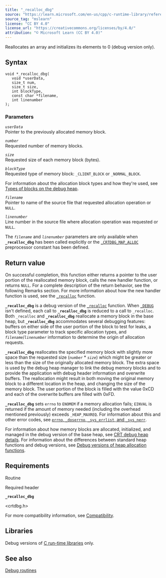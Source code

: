 ```yaml
---
title: "_recalloc_dbg"
source: "https://learn.microsoft.com/en-us/cpp/c-runtime-library/reference/recalloc-dbg?view=msvc-170"
source_tag: "mslearn"
license: "CC BY 4.0"
license_url: "https://creativecommons.org/licenses/by/4.0/"
attribution: "© Microsoft Learn (CC BY 4.0)"
---
```

Reallocates an array and initializes its elements to 0 (debug version only).

## Syntax

```
void *_recalloc_dbg(
   void *userData,
   size_t num,
   size_t size,
   int blockType,
   const char *filename,
   int linenumber
);
```

### Parameters

_`userData`_  
Pointer to the previously allocated memory block.

_`number`_  
Requested number of memory blocks.

_`size`_  
Requested size of each memory block (bytes).

_`blockType`_  
Requested type of memory block: `_CLIENT_BLOCK` or `_NORMAL_BLOCK`.

For information about the allocation block types and how they're used, see [Types of blocks on the debug heap](https://learn.microsoft.com/en-us/cpp/c-runtime-library/crt-debug-heap-details?view=msvc-170#types-of-blocks-on-the-debug-heap).

_`filename`_  
Pointer to name of the source file that requested allocation operation or `NULL`.

_`linenumber`_  
Line number in the source file where allocation operation was requested or `NULL`.

The _`filename`_ and _`linenumber`_ parameters are only available when **`_recalloc_dbg`** has been called explicitly or the [`_CRTDBG_MAP_ALLOC`](https://learn.microsoft.com/en-us/cpp/c-runtime-library/crtdbg-map-alloc?view=msvc-170) preprocessor constant has been defined.

## Return value

On successful completion, this function either returns a pointer to the user portion of the reallocated memory block, calls the new handler function, or returns `NULL`. For a complete description of the return behavior, see the following Remarks section. For more information about how the new handler function is used, see the [`_recalloc`](https://learn.microsoft.com/en-us/cpp/c-runtime-library/reference/recalloc?view=msvc-170) function.

**`_recalloc_dbg`** is a debug version of the [`_recalloc`](https://learn.microsoft.com/en-us/cpp/c-runtime-library/reference/recalloc?view=msvc-170) function. When [`_DEBUG`](https://learn.microsoft.com/en-us/cpp/c-runtime-library/debug?view=msvc-170) isn't defined, each call to **`_recalloc_dbg`** is reduced to a call to `_recalloc`. Both `_recalloc` and **`_recalloc_dbg`** reallocate a memory block in the base heap, but **`_recalloc_dbg`** accommodates several debugging features: buffers on either side of the user portion of the block to test for leaks, a block type parameter to track specific allocation types, and _`filename`_/_`linenumber`_ information to determine the origin of allocation requests.

**`_recalloc_dbg`** reallocates the specified memory block with slightly more space than the requested size (_`number`_ \* _`size`_) which might be greater or less than the size of the originally allocated memory block. The extra space is used by the debug heap manager to link the debug memory blocks and to provide the application with debug header information and overwrite buffers. The reallocation might result in both moving the original memory block to a different location in the heap, and changing the size of the memory block. The user portion of the block is filled with the value 0xCD and each of the overwrite buffers are filled with 0xFD.

**`_recalloc_dbg`** sets `errno` to `ENOMEM` if a memory allocation fails; `EINVAL` is returned if the amount of memory needed (including the overhead mentioned previously) exceeds `_HEAP_MAXREQ`. For information about this and other error codes, see [`errno`, `_doserrno`, `_sys_errlist`, and `_sys_nerr`](https://learn.microsoft.com/en-us/cpp/c-runtime-library/errno-doserrno-sys-errlist-and-sys-nerr?view=msvc-170).

For information about how memory blocks are allocated, initialized, and managed in the debug version of the base heap, see [CRT debug heap details](https://learn.microsoft.com/en-us/cpp/c-runtime-library/crt-debug-heap-details?view=msvc-170). For information about the differences between standard heap functions and debug versions, see [Debug versions of heap allocation functions](https://learn.microsoft.com/en-us/cpp/c-runtime-library/debug-versions-of-heap-allocation-functions?view=msvc-170).

## Requirements

Routine

Required header

**`_recalloc_dbg`**

<crtdbg.h>

For more compatibility information, see [Compatibility](https://learn.microsoft.com/en-us/cpp/c-runtime-library/compatibility?view=msvc-170).

## Libraries

Debug versions of [C run-time libraries](https://learn.microsoft.com/en-us/cpp/c-runtime-library/crt-library-features?view=msvc-170) only.

## See also

[Debug routines](https://learn.microsoft.com/en-us/cpp/c-runtime-library/debug-routines?view=msvc-170)
